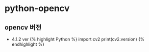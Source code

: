 # python-opencv
## opencv 버전
- 4.1.2 ver
{% highlight Python %}
import cv2
print(cv2.version)
{% endhighlight %}


